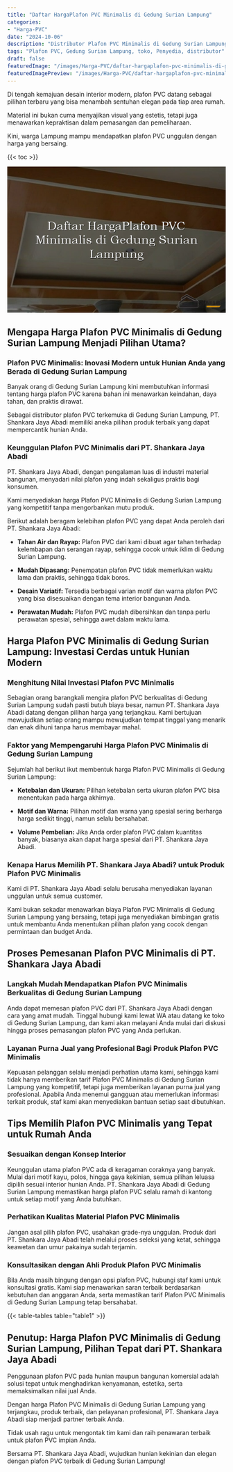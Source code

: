 ```yaml
---
title: "Daftar HargaPlafon PVC Minimalis di Gedung Surian Lampung"
categories:
- "Harga-PVC"
date: "2024-10-06"
description: "Distributor Plafon PVC Minimalis di Gedung Surian Lampung bagi rumah, kantor, dan toko. Produk unggulan, pilihan motif, variasi warna menarik, beserta servis instalasi ditangani oleh tenaga ahli profesional serta garansi resmi!|Layanan penjualan Plafon PVC Minimalis di Gedung Surian Lampung bagi kebutuhan hunian, kantor, atau gerai, dengan produk berkualitas dan pemasangan oleh teknisi berpengalaman dan garansi resmi.|Pilihan Plafon PVC Minimalis di Gedung Surian Lampung yang terpercaya untuk hunian, perkantoran, serta gerai, dengan produk unggulan dan penempatan dikerjakan oleh tim berpengalaman serta garansi resmi.|Penyediaan Plafon PVC Minimalis di Gedung Surian Lampung untuk hunian, kantor, dan toko, dengan produk terbaik dan penempatan ditangani oleh teknisi berpengalaman, dilengkapi dengan kepastian resmi.}"
tags: "Plafon PVC, Gedung Surian Lampung, toko, Penyedia, distributor"
draft: false
featuredImage: "/images/Harga-PVC/daftar-hargaplafon-pvc-minimalis-di-gedung-surian-lampung.png"
featuredImagePreview: "/images/Harga-PVC/daftar-hargaplafon-pvc-minimalis-di-gedung-surian-lampung.png"
---
```


Di tengah kemajuan desain interior modern, plafon PVC datang sebagai pilihan terbaru yang bisa menambah sentuhan elegan pada tiap area rumah.

Material ini bukan cuma menyajikan visual yang estetis, tetapi juga menawarkan kepraktisan dalam pemasangan dan pemeliharaan.

Kini, warga Lampung mampu mendapatkan plafon PVC unggulan dengan harga yang bersaing.

{{< toc >}}

![Daftar HargaPlafon PVC Minimalis di Gedung Surian Lampung](/images/Harga-PVC/Daftar-HargaPlafon-PVC-Minimalis-di-Gedung-Surian-Lampung.png)

## Mengapa Harga Plafon PVC Minimalis di Gedung Surian Lampung Menjadi Pilihan Utama?

### Plafon PVC Minimalis: Inovasi Modern untuk Hunian Anda yang Berada di Gedung Surian Lampung

Banyak orang di Gedung Surian Lampung kini membutuhkan informasi tentang harga plafon PVC karena bahan ini menawarkan keindahan, daya tahan, dan praktis dirawat.

Sebagai distributor plafon PVC terkemuka di Gedung Surian Lampung, PT. Shankara Jaya Abadi memiliki aneka pilihan produk terbaik yang dapat mempercantik hunian Anda.

### Keunggulan Plafon PVC Minimalis dari PT. Shankara Jaya Abadi

PT. Shankara Jaya Abadi, dengan pengalaman luas di industri material bangunan, menyadari nilai plafon yang indah sekaligus praktis bagi konsumen.

Kami menyediakan harga Plafon PVC Minimalis di Gedung Surian Lampung yang kompetitif tanpa mengorbankan mutu produk.

Berikut adalah beragam kelebihan plafon PVC yang dapat Anda peroleh dari PT. Shankara Jaya Abadi:

- **Tahan Air dan Rayap:** Plafon PVC dari kami dibuat agar tahan terhadap kelembapan dan serangan rayap, sehingga cocok untuk iklim di Gedung Surian Lampung.

- **Mudah Dipasang:** Penempatan plafon PVC tidak memerlukan waktu lama dan praktis, sehingga tidak boros.

- **Desain Variatif:** Tersedia berbagai varian motif dan warna plafon PVC yang bisa disesuaikan dengan tema interior bangunan Anda.

- **Perawatan Mudah:** Plafon PVC mudah dibersihkan dan tanpa perlu perawatan spesial, sehingga awet dalam waktu lama.

## Harga Plafon PVC Minimalis di Gedung Surian Lampung: Investasi Cerdas untuk Hunian Modern

### Menghitung Nilai Investasi Plafon PVC Minimalis

Sebagian orang barangkali mengira plafon PVC berkualitas di Gedung Surian Lampung sudah pasti butuh biaya besar, namun PT. Shankara Jaya Abadi datang dengan pilihan harga yang terjangkau. Kami bertujuan mewujudkan setiap orang mampu mewujudkan tempat tinggal yang menarik dan enak dihuni tanpa harus membayar mahal.

### Faktor yang Mempengaruhi Harga Plafon PVC Minimalis di Gedung Surian Lampung

Sejumlah hal berikut ikut membentuk harga Plafon PVC Minimalis di Gedung Surian Lampung:

- **Ketebalan dan Ukuran:** Pilihan ketebalan serta ukuran plafon PVC bisa menentukan pada harga akhirnya.

- **Motif dan Warna:** Pilihan motif dan warna yang spesial sering berharga harga sedikit tinggi, namun selalu bersahabat.

- **Volume Pembelian:** Jika Anda order plafon PVC dalam kuantitas banyak, biasanya akan dapat harga spesial dari PT. Shankara Jaya Abadi.

### Kenapa Harus Memilih PT. Shankara Jaya Abadi? untuk Produk Plafon PVC Minimalis

Kami di PT. Shankara Jaya Abadi selalu berusaha menyediakan layanan unggulan untuk semua customer.

Kami bukan sekadar menawarkan biaya Plafon PVC Minimalis di Gedung Surian Lampung yang bersaing, tetapi juga menyediakan bimbingan gratis untuk membantu Anda menentukan pilihan plafon yang cocok dengan permintaan dan budget Anda.

## Proses Pemesanan Plafon PVC Minimalis di PT. Shankara Jaya Abadi

### Langkah Mudah Mendapatkan Plafon PVC Minimalis Berkualitas di Gedung Surian Lampung

Anda dapat memesan plafon PVC dari PT. Shankara Jaya Abadi dengan cara yang amat mudah. Tinggal hubungi kami lewat WA atau datang ke toko di Gedung Surian Lampung, dan kami akan melayani Anda mulai dari diskusi hingga proses pemasangan plafon PVC yang Anda perlukan.

### Layanan Purna Jual yang Profesional Bagi Produk Plafon PVC Minimalis

Kepuasan pelanggan selalu menjadi perhatian utama kami, sehingga kami tidak hanya memberikan tarif Plafon PVC Minimalis di Gedung Surian Lampung yang kompetitif, tetapi juga memberikan layanan purna jual yang profesional. Apabila Anda menemui gangguan atau memerlukan informasi terkait produk, staf kami akan menyediakan bantuan setiap saat dibutuhkan.

## Tips Memilih Plafon PVC Minimalis yang Tepat untuk Rumah Anda

### Sesuaikan dengan Konsep Interior

Keunggulan utama plafon PVC ada di keragaman coraknya yang banyak. Mulai dari motif kayu, polos, hingga gaya kekinian, semua pilihan leluasa dipilih sesuai interior hunian Anda. PT. Shankara Jaya Abadi di Gedung Surian Lampung memastikan harga plafon PVC selalu ramah di kantong untuk setiap motif yang Anda butuhkan.

### Perhatikan Kualitas Material Plafon PVC Minimalis

Jangan asal pilih plafon PVC, usahakan grade-nya unggulan. Produk dari PT. Shankara Jaya Abadi telah melalui proses seleksi yang ketat, sehingga keawetan dan umur pakainya sudah terjamin.

### Konsultasikan dengan Ahli Produk Plafon PVC Minimalis

Bila Anda masih bingung dengan opsi plafon PVC, hubungi staf kami untuk konsultasi gratis. Kami siap menawarkan saran terbaik berdasarkan kebutuhan dan anggaran Anda, serta memastikan tarif Plafon PVC Minimalis di Gedung Surian Lampung tetap bersahabat.

{{< table-tables table="table1" >}}

## Penutup: Harga Plafon PVC Minimalis di Gedung Surian Lampung, Pilihan Tepat dari PT. Shankara Jaya Abadi

Penggunaan plafon PVC pada hunian maupun bangunan komersial adalah solusi tepat untuk menghadirkan kenyamanan, estetika, serta memaksimalkan nilai jual Anda.

Dengan harga Plafon PVC Minimalis di Gedung Surian Lampung yang terjangkau, produk terbaik, dan pelayanan profesional, PT. Shankara Jaya Abadi siap menjadi partner terbaik Anda.

Tidak usah ragu untuk mengontak tim kami dan raih penawaran terbaik untuk plafon PVC impian Anda.

Bersama PT. Shankara Jaya Abadi, wujudkan hunian kekinian dan elegan dengan plafon PVC terbaik di Gedung Surian Lampung!
